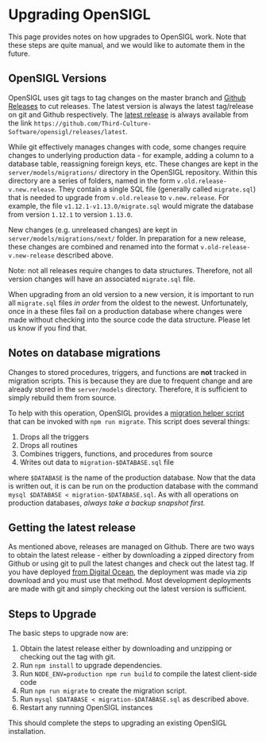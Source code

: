 # Upgrading OpenSIGL

This page provides notes on how upgrades to OpenSIGL work.  Note that these steps are quite manual, and we would like to automate them in the future.

## OpenSIGL Versions

OpenSIGL uses git tags to tag changes on the master branch and [Github Releases](https://help.github.com/en/github/administering-a-repository/managing-releases-in-a-repository) to cut releases.  The latest version is always the latest tag/release on git and Github respectively.  The [latest release](https://github.com/Third-Culture-Software/opensigl/releases/latest) is always available from the link `https://github.com/Third-Culture-Software/opensigl/releases/latest`.

While git effectively manages changes with code, some changes require changes to underlying production data - for example, adding a column to a database table, reassigning foreign keys, etc.  These changes are kept in the `server/models/migrations/` directory in the OpenSIGL repository.  Within this directory are a series of folders, named in the form `v.old.release-v.new.release`.  They contain a single SQL file (generally called `migrate.sql`) that is needed to upgrade from `v.old.release` to `v.new.release`.  For example, the file `v1.12.1-v1.13.0/migrate.sql` would migrate the database from version `1.12.1` to version `1.13.0`.

New changes (e.g. unreleased changes) are kept in `server/models/migrations/next/` folder.  In preparation for a new release, these changes are combined and renamed into the format `v.old-release-v.new-release` described above.

Note: not all releases require changes to data structures.  Therefore, not all version changes will have an associated `migrate.sql` file.

When upgrading from an old version to a new version, it is important to run all `migrate.sql` files _in order_ from the oldest to the newest.  Unfortunately, once in a these files fail on a production database where changes were made without checking into the source code the data structure.  Please let us know if you find that.

## Notes on database migrations

Changes to stored procedures, triggers, and functions are **not** tracked in migration scripts.  This is because they are due to frequent change and are already stored in the `server/models` directory.  Therefore, it is sufficient to simply rebuild them from source.

To help with this operation, OpenSIGL provides a [migration helper script](https://github.com/Third-Culture-Software/opensigl/blob/master/sh/setup-migration-script.sh) that can be invoked with `npm run migrate`.  This script does several things:

1. Drops all the triggers
2. Drops all routines
3. Combines triggers, functions, and procedures from source
4. Writes out data to `migration-$DATABASE.sql` file

where `$DATABASE` is the name of the production database.  Now that the data is written out, it is can be run on the production database with the command `mysql $DATABASE < migration-$DATABASE.sql`.  As with all operations on production databases, _always take a backup snapshot first._

## Getting the latest release

As mentioned above, releases are managed on Github.  There are two ways to obtain the latest release - either by downloading a zipped directory from Github or using git to pull the latest changes and check out the latest tag.  If you have deployed [from Digital Ocean](../getting-started/deploying-digital-ocean.md), the deployment was made via zip download and you must use that method.  Most development deployments are made with git and simply checking out the latest version is sufficient.

## Steps to Upgrade

The basic steps to upgrade now are:

1. Obtain the latest release either by downloading and unzipping or checking out the tag with git.
2. Run `npm install` to upgrade dependencies.
3. Run `NODE_ENV=production npm run build` to compile the latest client-side code
4. Run `npm run migrate` to create the migration script.
5. Run `mysql $DATABASE < migration-$DATABASE.sql` as described above.
6. Restart any running OpenSIGL instances

This should complete the steps to upgrading an existing OpenSIGL installation.
